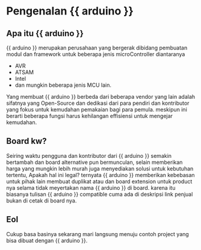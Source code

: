 # Pengenalan {{ arduino }}
## Apa itu {{ arduino }}
{{ arduino }} merupakan perusahaan yang bergerak dibidang pembuatan modul dan framework untuk beberapa jenis microController diantaranya

* AVR
* ATSAM
* Intel
* dan mungkin beberapa jenis MCU lain.

Yang membuat {{ arduino }} berbeda dari beberapa vendor yang lain adalah sifatnya yang Open-Source dan dedikasi dari para pendiri dan kontributor yang fokus untuk kemudahan pemakaian bagi para pemula. meskipun ini berarti beberapa fungsi harus kehilangan effisiensi untuk mengejar kemudahan.

## Board kw?
Seiring waktu pengguna dan kontributor dari {{ arduino }} semakin bertambah dan board alternative pun bermunculan, selain memberikan harga yang mungkin lebih murah juga menyediakan solusi untuk kebutuhan tertentu, Apakah hal ini legal? ternyata {{ arduino }} memberikan kebebasan untuk pihak lain membuat duplikat atau dan board extension untuk product nya selama tidak meyertakan nama {{ arduino }} di board. karena itu biasanya tulisan {{ arduino }} compatible cuma ada di deskripsi link penjual bukan di cetak di board nya.

## Eol
Cukup basa basinya sekarang mari langsung menuju contoh project yang bisa dibuat dengan {{ arduino }}.